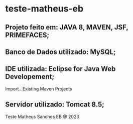 # teste-matheus-eb

## Projeto feito em: JAVA 8, MAVEN, JSF, PRIMEFACES;
## Banco de Dados utilizado: MySQL;
## IDE utilizada: Eclipse for Java Web Developement;
Import...Existing Maven Projects
## Servidor utilizado: Tomcat 8.5;
 
Teste Matheus Sanches EB @ 2023